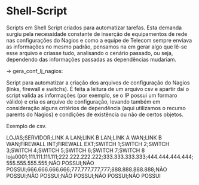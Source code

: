 # Shell-Script
Scripts em Shell Script criados para automatizar tarefas. Esta demanda surgiu pela necessidade constante de inserção de equipamentos de rede nas configurações do Nagios e como a equipe de Telecom sempre enviava as informações no mesmo padrão, pensamos na em gerar algo que lê-se esse arquivo e criasse tudo, analisando o cenário passado, ou seja, dependendo das informações passadas as dependências mudariam.

-> gera_conf_lj_nagios:

Script para automatizar a criação dos arquivos de configuração do Nagios (links, firewall e switchs). É feita a leitura de um arquivo csv e apartir daí o script valida as informações (por exemplo, se o IP possui um formaro válido) e cria os arquivo de configuração, levando também em consideração alguns critérios de dependência (aqui utilizamos o recurso parents do Nagios) e condições de existência ou não de certos objetos.

Exemplo de csv.

LOJAS;SERVIDOR;LINK A LAN;LINK B LAN;LINK A WAN;LINK B WAN;FIREWALL INT;FIREWALL EXT;SWITCH 1;SWITCH 2;SWITCH 3;SWITCH 4;SWITCH 5;SWITCH 6;SWITCH 7;SWITCH 8
loja0001;111.111.111.111;222.222.222.222;333.333.333.333;444.444.444.444;555.555.555.555;NÃO POSSUI;NÃO POSSUI;666.666.666.666;777.777.777.777;888.888.888.888;NÃO POSSUI;NÃO POSSUI;NÃO POSSUI;NÃO POSSUI;NÃO POSSUI
